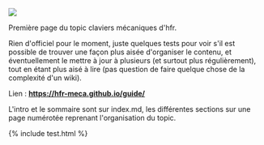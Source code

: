 ![](https://reho.st/self/0e1b275d1f992e67fdbf480469276983767b1359.jpg)

Première page du topic claviers mécaniques d'hfr.

Rien d'officiel pour le moment, juste quelques tests pour voir s'il est possible de trouver une façon plus aisée d'organiser le contenu, et éventuellement le mettre à jour à plusieurs (et surtout plus régulièrement), tout en étant plus aisé à lire (pas question de faire quelque chose de la complexité d'un wiki).

Lien : **https://hfr-meca.github.io/guide/**

L'intro et le sommaire sont sur index.md, les différentes sections sur une page numérotée reprenant l'organisation du topic.

{% include test.html %}
